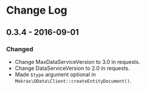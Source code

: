 # Change Log

## 0.3.4 - 2016-09-01

### Changed

- Change MaxDataServiceVersion to 3.0 in requests.
- Change DataServiceVersion to 2.0 in requests.
- Made `$type` argument optional in `Mekras\OData\Client::createEntityDocument()`.